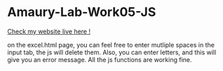 # Amaury-Lab-Work05-JS
[Check my website live here !](https://heqqqqx.github.io/Amaury-Lab-Work05-JS/index.html)


on the excel.html page, you can feel free to enter mutliple spaces in the input tab, the js will delete them. Also, you can enter letters, and this will give you an error message.
All the js functions are working fine.

